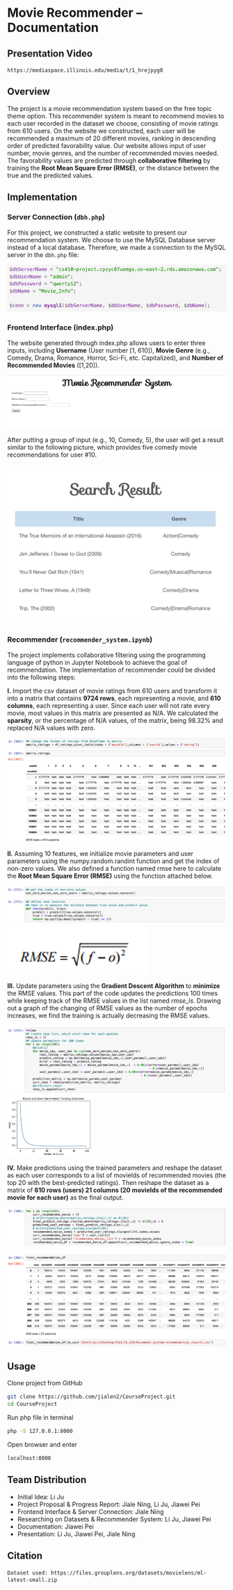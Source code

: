 # Movie Recommender – Documentation

## Presentation Video
    https://mediaspace.illinois.edu/media/t/1_hrejpyg0

## **Overview**

The project is a movie recommendation system based on the free topic theme option. This recommender system is meant to recommend movies to each user recorded in the dataset we choose, consisting of movie ratings from 610 users. On the website we constructed, each user will be recommended a maximum of 20 different movies, ranking in descending order of predicted favorability value. Our website allows input of user number, movie genres, and the number of recommended movies needed. The favorability values are predicted through **collaborative filtering** by training the **Root Mean Square Error (RMSE)**, or the distance between the true and the predicted values. 

## **Implementation**

### **Server Connection (`dbh.php`)**

For this project, we constructed a static website to present our recommendation system. We choose to use the MySQL Database server instead of a local database. Therefore, we made a connection to the MySQL server in the `dbh.php` file: 

![pic1](https://github.com/JiaweiPei/CourseProject/blob/main/ReadMe_Pic1.png)

### **Frontend Interface (index.php)**

The website generated through index.php allows users to enter three inputs, including **Username** (User number [1, 610]), **Movie Genre** (e.g., Comedy, Drama, Romance, Horror, Sci-Fi, etc. Capitalized), and **Number of Recommended Movies** ([1,20]).

![pic2](https://github.com/JiaweiPei/CourseProject/blob/main/ReadMe_Pic2.png)

After putting a group of input (e.g., 10, Comedy, 5), the user will get a result similar to the following picture, which provides five comedy movie recommendations for user #10.

![pic3](https://github.com/JiaweiPei/CourseProject/blob/main/ReadMe_Pic3.png)

### **Recommender (`recommender_system.ipynb`)**

The project implements collaborative filtering using the programming language of python in Jupyter Notebook to achieve the goal of recommendation. The implementation of recommender could be divided into the following steps:

**I.** Import the csv dataset of movie ratings from 610 users and transform it into a matrix that contains **9724 rows**, each representing a movie, and **610 columns**, each representing a user. Since each user will not rate every movie, most values in this matrix are presented as N/A. We calculated the **sparsity**, or the percentage of N/A values, of the matrix, being 98.32% and replaced N/A values with zero.

![pic4](https://github.com/JiaweiPei/CourseProject/blob/main/ReadMe_Pic4.png)

**II.** Assuming 10 features, we initialize movie parameters and user parameters using the numpy.random.randint function and get the index of non-zero values. We also defined a function named rmse here to calculate the **Root Mean Square Error (RMSE)** using the function attached below.  

![pic5](https://github.com/JiaweiPei/CourseProject/blob/main/ReadMe_Pic5.png)
![pic6](https://github.com/JiaweiPei/CourseProject/blob/main/ReadMe_Pic6.png)

**III.** Update parameters using the **Gradient Descent Algorithm** to **minimize** the RMSE values. This part of the code updates the predictions 100 times while keeping track of the RMSE values in the list named *rmse_ls*. Drawing out a graph of the changing of RMSE values as the number of epochs increases, we find the training is actually decreasing the RMSE values. 

![pic7](https://github.com/JiaweiPei/CourseProject/blob/main/ReadMe_Pic7.png)
![pic8](https://github.com/JiaweiPei/CourseProject/blob/main/ReadMe_Pic8.png)

**IV.** Make predictions using the trained parameters and reshape the dataset as each user corresponds to a list of movieIds of recommended movies (the top 20 with the best-predicted ratings). Then reshape the dataset as a matrix of **610 rows (users) 21 columns (20 movieIds of the recommended movie for each user)** as the final output.  

![pic9](https://github.com/JiaweiPei/CourseProject/blob/main/ReadMe_Pic9.png)

![pic10](https://github.com/JiaweiPei/CourseProject/blob/main/ReadMe_Pic10.png)

## **Usage**

Clone project from GitHub

```bash
git clone https://github.com/jialen2/CourseProject.git
cd CourseProject
```
Run php file in terminal
```bash
php -S 127.0.0.1:8000
```
Open browser and enter
```bash
localhost:8000
```

## **Team Distribution**
- Initial Idea: Li Ju
- Project Proposal & Progress Report: Jiale Ning, Li Ju, Jiawei Pei
- Frontend Interface & Server Connection: Jiale Ning
- Researching on Datasets & Recommender System: Li Ju, Jiawei Pei
- Documentation: Jiawei Pei
- Presentation: Li Ju, Jiawei Pei, Jiale Ning

## **Citation**
    Dataset used: https://files.grouplens.org/datasets/movielens/ml-latest-small.zip

